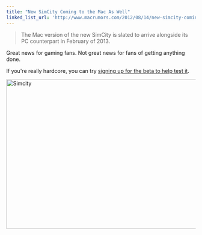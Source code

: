 ```yaml
---
title: "New SimCity Coming to the Mac As Well"
linked_list_url: 'http://www.macrumors.com/2012/08/14/new-simcity-coming-to-mac-in-february-2013/'
---
```

<blockquote><p>
  The Mac version of the new SimCity is slated to arrive alongside its PC counterpart in February of 2013.
</p></blockquote>
<p>Great news for gaming fans. Not great news for fans of getting anything done.</p>
<p>If you're really hardcore, you can try <a href="http://www.simcity.com/en_US/beta/info">signing up for the beta to help test it</a>.</p>
<p><img src="https://chrisenns.com/wp-content/uploads/2012/08/SmeltingPlant_1.png" alt="Simcity" title="Simcity" width="587" height="397" class="aligncenter size-full wp-image-20668" /></p>
